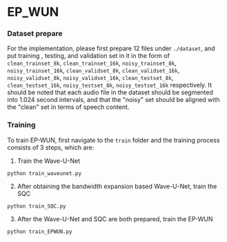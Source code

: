 # EP_WUN

### Dataset prepare
For the implementation, please first prepare 12 files under `./dataset`, and put training , testing, and validation set in it in the form of `clean_trainset_8k`, `clean_trainset_16k`, `noisy_trainset_8k`, `noisy_trainset_16k`, `clean_validset_8k`, `clean_validset_16k`, `noisy_validset_8k`, `noisy_validset_16k`, `clean_testset_8k`, `clean_testset_16k`, `noisy_testset_8k`, `noisy_testset_16k` respectively.
It should be noted that each audio file in the dataset should be segmented into 1.024 second intervals, and that the "noisy" set should be aligned with the "clean" set in terms of speech content.


### Training
To train EP-WUN, first navigate to the `train` folder and the training process consists of 3 steps, which are:
1. Train the Wave-U-Net
```
python train_waveunet.py
```
2. After obtaining the bandwidth expansion based Wave-U-Net, train the SQC
```
python train_SQC.py
```
3. After the Wave-U-Net and SQC are both prepared, train the EP-WUN
```
python train_EPWUN.py
```